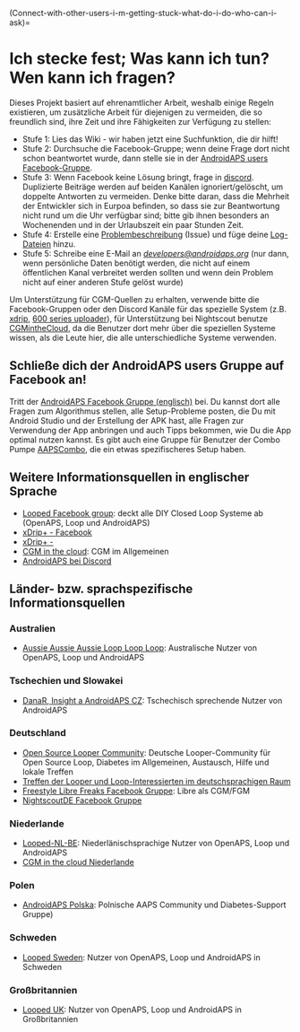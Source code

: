 (Connect-with-other-users-i-m-getting-stuck-what-do-i-do-who-can-i-ask)=

# Ich stecke fest; Was kann ich tun? Wen kann ich fragen?

Dieses Projekt basiert auf ehrenamtlicher Arbeit, weshalb einige Regeln existieren, um zusätzliche Arbeit für diejenigen zu vermeiden, die so freundlich sind, ihre Zeit und ihre Fähigkeiten zur Verfügung zu stellen:

* Stufe 1: Lies das Wiki - wir haben jetzt eine Suchfunktion, die dir hilft!
* Stufe 2: Durchsuche die Facebook-Gruppe; wenn deine Frage dort nicht schon beantwortet wurde, dann stelle sie in der [AndroidAPS users Facebook-Gruppe](https://www.facebook.com/groups/1900195340201874/).
* Stufe 3: Wenn Facebook keine Lösung bringt, frage in [discord](https://discord.gg/4fQUWHZ4Mw). Duplizierte Beiträge werden auf beiden Kanälen ignoriert/gelöscht, um doppelte Antworten zu vermeiden. Denke bitte daran, dass die Mehrheit der Entwickler sich in Eurpoa befinden, so dass sie zur Beantwortung nicht rund um die Uhr verfügbar sind; bitte gib ihnen besonders an Wochenenden und in der Urlaubszeit ein paar Stunden Zeit.
* Stufe 4: Erstelle eine [Problembeschreibung](https://github.com/nightscout/AndroidAPS/issues) (Issue) und füge deine [Log-Dateien](../Usage/Accessing-logfiles.md) hinzu.
* Stufe 5: Schreibe eine E-Mail an *developers@androidaps.org* (nur dann, wenn persönliche Daten benötigt werden, die nicht auf einem öffentlichen Kanal verbreitet werden sollten und wenn dein Problem nicht auf einer anderen Stufe gelöst wurde)

Um Unterstützung für CGM-Quellen zu erhalten, verwende bitte die Facebook-Gruppen oder den Discord Kanäle für das spezielle System (z.B. [xdrip](https://www.facebook.com/groups/xDripG5/), [600 series uploader](https://www.facebook.com/groups/NightscoutForMedtronic/)), für Unterstützung bei Nightscout benutze [CGMintheCloud](https://www.facebook.com/groups/cgminthecloud/), da die Benutzer dort mehr über die speziellen Systeme wissen, als die Leute hier, die alle unterschiedliche Systeme verwenden.

## Schließe dich der AndroidAPS users Gruppe auf Facebook an!

Tritt der [AndroidAPS Facebook Gruppe (englisch)](https://www.facebook.com/groups/1900195340201874/) bei. Du kannst dort alle Fragen zum Algorithmus stellen, alle Setup-Probleme posten, die Du mit Android Studio und der Erstellung der APK hast, alle Fragen zur Verwendung der App anbringen und auch Tipps bekommen, wie Du die App optimal nutzen kannst. Es gibt auch eine Gruppe für Benutzer der Combo Pumpe [AAPSCombo](https://www.facebook.com/groups/127507891261169/), die ein etwas spezifischeres Setup haben.

## Weitere Informationsquellen in englischer Sprache

* [Looped Facebook group](https://www.facebook.com/groups/TheLoopedGroup): deckt alle DIY Closed Loop Systeme ab (OpenAPS, Loop und AndroidAPS)
* [xDrip+ - Facebook](https://www.facebook.com/groups/xDripG5/)
* [xDrip+ - ](https://xdrip.readthedocs.io/en/latest/)
* [CGM in the cloud](https://www.facebook.com/groups/cgminthecloud/): CGM im Allgemeinen
* [AndroidAPS bei Discord](https://discord.gg/4fQUWHZ4Mw)

## Länder- bzw. sprachspezifische Informationsquellen

### Australien

* [Aussie Aussie Aussie Loop Loop Loop](https://www.facebook.com/groups/AussieLooping/): Australische Nutzer von OpenAPS, Loop und AndroidAPS

### Tschechien und Slowakei

* [DanaR, Insight a AndroidAPS CZ](https://www.facebook.com/groups/AndroidAPSCZ/): Tschechisch sprechende Nutzer von AndroidAPS

### Deutschland

* [Open Source Looper Community](https://de.loopercommunity.org/): Deutsche Looper-Community für Open Source Loop, Diabetes im Allgemeinen, Austausch, Hilfe und lokale Treffen
* [Treffen der Looper und Loop-Interessierten im deutschsprachigen Raum](https://de.loopercommunity.org/c/veranstaltungen/l/calendar)
* [Freestyle Libre Freaks Facebook Gruppe](https://www.facebook.com/groups/FreestyleLibreFreaks/): Libre als CGM/FGM
* [NightscoutDE Facebook Gruppe](https://www.facebook.com/groups/nightscoutDE/)

### Niederlande

* [Looped-NL-BE](https://www.facebook.com/groups/117102135652893): Niederlänischsprachige Nutzer von OpenAPS, Loop und AndroidAPS
* [CGM in the cloud Niederlande](https://www.facebook.com/groups/1764754560436596)

### Polen

* [AndroidAPS Polska](https://www.facebook.com/groups/aapspl): Polnische AAPS Community und Diabetes-Support Gruppe)

### Schweden

* [Looped Sweden](https://www.facebook.com/groups/661514380864081/): Nutzer von OpenAPS, Loop und AndroidAPS in Schweden

### Großbritannien

* [Looped UK](https://www.facebook.com/groups/LoopedUK/): Nutzer von OpenAPS, Loop und AndroidAPS in Großbritannien